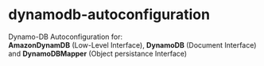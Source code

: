 # dynamodb-autoconfiguration
Dynamo-DB Autoconfiguration for:<br>
**AmazonDynamDB** (Low-Level Interface), **DynamoDB** (Document Interface) and **DynamoDBMapper** (Object persistance Interface)
